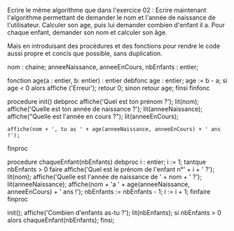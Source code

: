 Ecrire le même algorithme que dans l'exercice 02 : 
    Ecrire maintenant l'algorithme permettant de demander le nom et l'année de naissance de l'utilisateur. 
    Calculer son age, puis lui demander combien d'enfant il a. 
    Pour chaque enfant, demander son nom et calculer son âge.

Mais en introduisant des procédures et des fonctions pour rendre le code aussi propre et concis que possible, sans duplication. 

nom : chaine;
anneeNaissance, anneeEnCours, nbEnfants : entier;

fonction age(a : entier, b: entier) : entier
debfonc
	age : entier;
	age := b - a;
	si age < 0 alors
		affiche ('Erreur');
		retour 0;
	sinon 
		retour age;
	finsi
finfonc

procedure init()
debproc
	affiche('Quel est ton prénom ?');
	lit(nom);
	affiche('Quelle est ton année de naissance ?');
	lit(anneeNaissance);
	affiche("Quelle est l'année en cours ?");
	lit(anneeEnCours);
	
	affiche(nom + ', tu as ' + age(anneeNaissance, anneeEnCours) + ' ans !');
finproc

procedure chaqueEnfant(nbEnfants) 
debproc
	i : entier;
	i := 1;
	tantque nbEnfants > 0 faire
		affiche('Quel est le prénom de l'enfant n°' + i + ' ?');
		lit(nom);
		affiche('Quelle est l'année de naissance de ' + nom + ' ?');
		lit(anneeNaissance);
		affiche(nom + 'a ' + age(anneeNaissance, anneeEnCours) + ' ans !');
		nbEnfants := nbEnfants - 1;
		i := i + 1;
	finfaire
finproc

init();
affiche('Combien d'enfants as-tu ?');
lit(nbEnfants);
si nbEnfants > 0 alors
	chaqueEnfant(nbEnfants);
finsi;